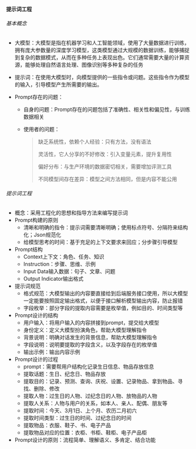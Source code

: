 #### 提示词工程

###### 基本概念

- 大模型：大模型是指在机器学习和人工智能领域，使用了大量数据进行训练，拥有庞大参数量的深度学习模型，这类模型通过大规模的数据训练，能够捕捉到复杂的数据模式，从而在多种任务上表现出色。它们通常需要大量的计算资源，能够处理自然语言处理、图像识别等多种复杂的任务

- 提示词：在使用大模型时，向模型提供的一些指令或问题。这些指令作为模型的输入，引导模型产生所需要的输出。

- Prompt存在的问题：

  - 自身的问题：Prompt存在的问题包括了准确性、相关性和偏见性，与训练数据相关

  - 使用者的问题：

    > 缺乏系统性，依赖个人经验：只有方法，没有语法
    >
    > 灵活性，它人分享的不好修改：引入变量元素，提升复用性
    >
    > 偏好分布：与生产环境的数据密切相关，需要增加评测工具
    >
    > 不同模型间存在差异：模型之间方法相同，但是内容不能公用

###### 提示词工程

- 概念：采用工程化的思想和指导方法来编写提示词
- Prompt构建的原则
  - 清晰和明确的指令：提示词需要清晰明确；使用标点符号、分隔符来结构化；Json规范化
  - 给模型思考的时间：基于充足的上下文要求来回应；分步骤引导模型
- Prompt结构
  - Context上下文：角色、任务、知识
  - Instruction：步骤、思维、示例
  - Input Data输入数据：句子、文章、问题
  - Output Indicator输出格式
- 提示词规范
  - 格式规范：大模型输出的内容要直接给到后端服务接口使用，所以大模型一定能要按照固定输出格式，以便于接口解析模型输出内容，防止报错
  - 字段枚举：部分字段的提取内容需要是枚举值，例如目的、时间类型等
- Prompt设计的结构
  - 用户输入：将用户输入的内容拼接到prompt，提交给大模型
  - 身份定义：定义大模型扮演角色，帮助大模型理解指令
  - 背景说明：明确对话发生的背景信息，帮助大模型理解指令
  - 字段说明：说明要提取的字段含义，以及字段存在的枚举值
  - 输出示例：输出内容示例
- Prompt设计的过程
  - prompt：需要帮用户结构化记录生日信息、物品存放信息
  - 提取话题：生日、纪念日、物品存放
  - 提取目的：记录、预测、查询、庆祝、设置、记录物品、拿到物品、寻找、删除、修改
  - 提取人物：过生日的人物、过纪念日的人物、放物品的人物
  - 提取人关系：人物与用户的关系，如本人、亲人、配偶、朋友等
  - 提取时间：今天、3月1日、上个月、农历二月初六
  - 提取时间类型：过生日的时间、过纪念日的时间
  - 提取物品：衣服、鞋子、书、电子产品
  - 提取物品对应的位置：衣柜、书柜、鞋柜、电子产品柜
- Prompt设计的原则：流程简单、理解语义、多肯定、结合功能
